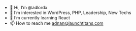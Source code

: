 - 👋 Hi, I’m @adlordx
- 👀 I’m interested in WordPress, PHP, Leadership, New Techs
- 🌱 I’m currently learning React
- 📫 How to reach me adnan@launchtitans.com

<!---
adlordx/adlordx is a ✨ special ✨ repository because its `README.md` (this file) appears on your GitHub profile.
You can click the Preview link to take a look at your changes.
--->
